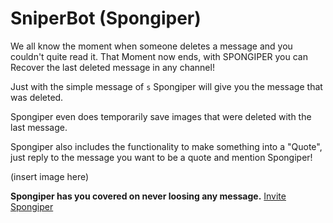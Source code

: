 # SniperBot (Spongiper)

We all know the moment when someone deletes a message and you couldn't quite read it.
That Moment now ends, with SPONGIPER you can Recover the last deleted message in any channel!

Just with the simple message of `s` Spongiper will give you the message that was deleted.

Spongiper even does temporarily save images that were deleted with the last message.

Spongiper also includes the functionality to make something into a "Quote", just reply to the message you want to be a quote and mention Spongiper!

(insert image here)

**Spongiper has you covered on never loosing any message.**
[Invite Spongiper](https://discord.com/oauth2/authorize?client_id=862859543700176896&permissions=274878024704&integration_type=0&scope=bot+applications.commands)
